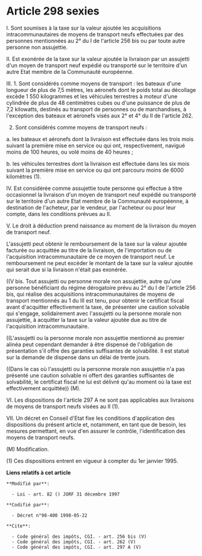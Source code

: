 # Article 298 sexies

I. Sont soumises à la taxe sur la valeur ajoutée les acquisitions intracommunautaires de moyens de transport neufs effectuées
par des personnes mentionnées au 2° du I de l'article 256 bis ou par toute autre personne non assujettie. 

II. Est exonérée de la taxe sur la valeur ajoutée la livraison par un assujetti d'un moyen de transport neuf expédié ou
transporté sur le territoire d'un autre Etat membre de la Communauté européenne. 

III. 1. Sont considérés comme moyens de transport : les bateaux d'une longueur de plus de 7,5 mètres, les aéronefs dont le
poids total au décollage excède 1 550 kilogrammes et les véhicules terrestres à moteur d'une cylindrée de plus de 48
centimètres cubes ou d'une puissance de plus de 7,2 kilowatts, destinés au transport de personnes ou de marchandises, à
l'exception des bateaux et aéronefs visés aux 2° et 4° du II de l'article 262.

2. Sont considérés comme moyens de transport neufs : 

a. les bateaux et aéronefs dont la livraison est effectuée dans les trois mois suivant la première mise en service ou qui
ont, respectivement, navigué moins de 100 heures, ou volé moins de 40 heures ; 

b. les véhicules terrestres dont la livraison est effectuée dans les six mois suivant la première mise en service ou qui ont
parcouru moins de 6000 kilomètres (1). 

IV. Est considérée comme assujettie toute personne qui effectue à titre occasionnel la livraison d'un moyen de transport neuf
expédié ou transporté sur le territoire d'un autre Etat membre de la Communauté européenne, à destination de l'acheteur, par
le vendeur, par l'acheteur ou pour leur compte, dans les conditions prévues au II. 

V. Le droit à déduction prend naissance au moment de la livraison du moyen de transport neuf. 

L'assujetti peut obtenir le remboursement de la taxe sur la valeur ajoutée facturée ou acquittée au titre de la livraison, de
l'importation ou de l'acquisition intracommunautaire de ce moyen de transport neuf. Le remboursement ne peut excéder le
montant de la taxe sur la valeur ajoutée qui serait due si la livraison n'était pas exonérée. 

((V bis. Tout assujetti ou personne morale non assujettie, autre qu'une personne bénéficiant du régime dérogatoire prévu au
2° du I de l'article 256 bis, qui réalise des acquisitions intracommunautaires de moyens de transport mentionnés au 1 du III
est tenu, pour obtenir le certificat fiscal avant d'acquitter effectivement la taxe, de présenter une caution solvable qui
s'engage, solidairement avec l'assujetti ou la personne morale non assujettie, à acquitter la taxe sur la valeur ajoutée due
au titre de l'acquisition intracommunautaire. 

((L'assujetti ou la personne morale non assujettie mentionné au premier alinéa peut cependant demander à être dispensé de
l'obligation de présentation s'il offre des garanties suffisantes de solvabilité. Il est statué sur la demande de dispense
dans un délai de trente jours. 

((Dans le cas où l'assujetti ou la personne morale non assujettie n'a pas présenté une caution solvable ni offert des
garanties suffisantes de solvabilité, le certificat fiscal ne lui est délivré qu'au moment où la taxe est effectivement
acquittée)) (M). 

VI. Les dispositions de l'article 297 A ne sont pas applicables aux livraisons de moyens de transport neufs visées au II
(1). 

VII. Un décret en Conseil d'Etat fixe les conditions d'application des dispositions du présent article et, notamment, en tant
que de besoin, les mesures permettant, en vue d'en assurer le contrôle, l'identification des moyens de transport neufs. 

(M) Modification. 

(1) Ces dispositions entrent en vigueur à compter du 1er janvier 1995.

**Liens relatifs à cet article**

	**Modifié par**:

	  - Loi - art. 82 () JORF 31 décembre 1997

	**Codifié par**:

	  - Décret n°98-400 1998-05-22

	**Cite**:

	  - Code général des impôts, CGI. - art. 256 bis (V)
	  - Code général des impôts, CGI. - art. 262 (V)
	  - Code général des impôts, CGI. - art. 297 A (V)

